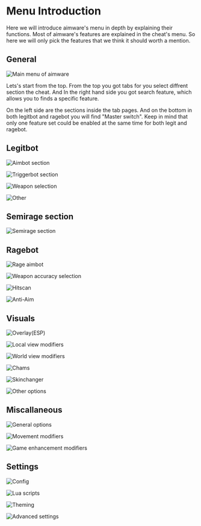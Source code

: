 # Menu Introduction

Here we will introduce aimware's menu in depth by explaining their functions. Most of aimware's features are explained in the cheat's menu. So here we will only pick the features that we think it should worth a mention.

## General

![Main menu of aimware](https://i.imgur.com/OoGH1KF.png)

Lets's start from the top. From the top you got tabs for you select diffrent section the cheat. And In the right hand side you got search feature, which allows you to finds a specific feature.

On the left side are the sections inside the tab pages. And on the bottom in both legitbot and ragebot you will find "Master switch". Keep in mind that only one feature set could be enabled at the same time for both legit and ragebot.

## Legitbot

![Aimbot section](https://i.imgur.com/OoGH1KF.png)

![Triggerbot section](https://i.imgur.com/nieM4vM.png)

![Weapon selection](https://i.imgur.com/23as3H7.png)

![Other](https://i.imgur.com/vWvnCu7.png)

## Semirage section

![Semirage section](https://i.imgur.com/DPZwcuV.png)

## Ragebot

![Rage aimbot](https://i.imgur.com/s7xIci0.png)

![Weapon accuracy selection](https://i.imgur.com/kobaV9V.png)

![Hitscan](https://i.imgur.com/DzJlpWQ.png)

![Anti-Aim](https://i.imgur.com/py1CJRF.png)

## Visuals

![Overlay\(ESP\)](https://i.imgur.com/ghfrdt4.png)

![Local view modifiers](https://i.imgur.com/QFH26db.png)

![World view modifiers](https://i.imgur.com/lyeQNwZ.png)

![Chams](https://i.imgur.com/hLE8Xu6.png)

![Skinchanger](https://i.imgur.com/g4bTfXE.png)

![Other options](https://i.imgur.com/FRpEZNK.png)

## Miscallaneous

![General options](https://i.imgur.com/DIi6HZT.png)

![Movement modifiers](https://i.imgur.com/kYeWH3o.png)

![Game enhancement modifiers](https://i.imgur.com/1cMJIYM.png)

## Settings

![Config](https://i.imgur.com/KFC5T57.png)

![Lua scripts](https://i.imgur.com/cbxwVXY.png)

![Theming](https://i.imgur.com/zKETbVb.png)

![Advanced settings](https://i.imgur.com/tyfboHO.png)
